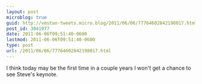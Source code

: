 ```yaml
---
layout: post
microblog: true
guid: http://vmstan-tweets.micro.blog/2011/06/06/77764602842198017.html
post_id: 3041977
date: 2011-06-06T09:51:40-0600
lastmod: 2011-06-06T09:51:40-0600
type: post
url: /2011/06/06/77764602842198017.html
---
```

I think today may be the first time in a couple years I won't get a chance to see Steve's keynote.
